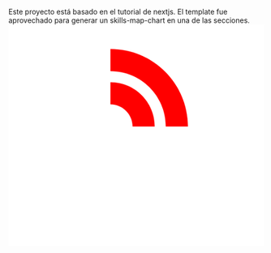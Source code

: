 Este proyecto está basado en el tutorial de nextjs. El template fue aprovechado para generar un skills-map-chart en una de las secciones.
![Ejemplo resultado de mapa de habilidades](./docs/images/skill-map-example.png)